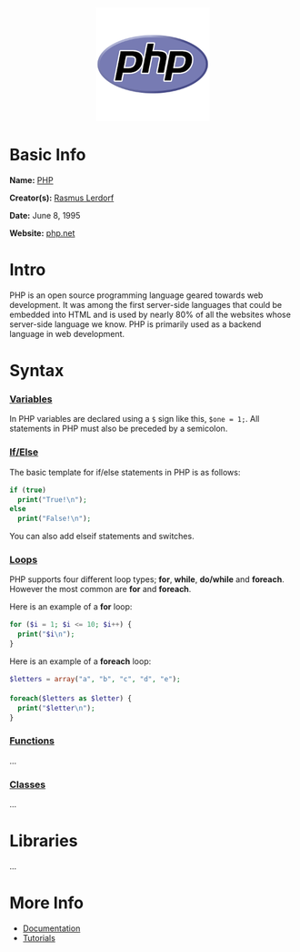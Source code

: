 <p align="center"><img width="200" height="200" src="https://github.com/jgphilpott/babel/blob/main/PHP/logo.png"></p>

# Basic Info

**Name:** [PHP](https://en.wikipedia.org/wiki/PHP)

**Creator(s):** [Rasmus Lerdorf](https://github.com/rlerdorf)

**Date:** June 8, 1995

**Website:** [php.net](https://www.php.net)

# Intro

PHP is an open source programming language geared towards web development. It was among the first server-side languages that could be embedded into HTML and is used by nearly 80% of all the websites whose server-side language we know. PHP is primarily used as a backend language in web development.

# Syntax

### [Variables](https://www.tutorialspoint.com/php/php_variable_types.htm)

In PHP variables are declared using a `$` sign like this, `$one = 1;`. All statements in PHP must also be preceded by a semicolon.

### [If/Else](https://www.tutorialspoint.com/php/php_decision_making.htm)

The basic template for if/else statements in PHP is as follows:

```php
if (true)
  print("True!\n");
else
  print("False!\n");
```

You can also add elseif statements and switches.

### [Loops](https://www.tutorialspoint.com/php/php_loop_types.htm)

PHP supports four different loop types; **for**, **while**, **do/while** and **foreach**. However the most common are **for** and **foreach**.

Here is an example of a **for** loop:

```php
for ($i = 1; $i <= 10; $i++) {
  print("$i\n");
}
```
Here is an example of a **foreach** loop:

```php
$letters = array("a", "b", "c", "d", "e");

foreach($letters as $letter) {
  print("$letter\n");
}
```

### [Functions](https://www.tutorialspoint.com/php/php_functions.htm)

...

### [Classes](tutorialspoint)

...

# Libraries

...

# More Info

 - [Documentation](https://www.php.net/docs.php)
 - [Tutorials](https://www.tutorialspoint.com/php/index.htm)
